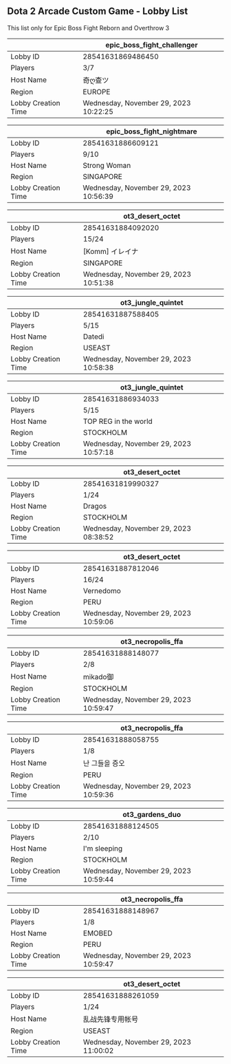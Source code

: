 ## Dota 2 Arcade Custom Game - Lobby List

This list only for Epic Boss Fight Reborn and Overthrow 3

|  | epic_boss_fight_challenger |
| ------ | ------ |
| Lobby ID | 28541631869486450 |
| Players | 3/7 |
| Host Name | 奇ღ查ツ |
| Region | EUROPE |
| Lobby Creation Time | Wednesday, November 29, 2023 10:22:25 |


|  | epic_boss_fight_nightmare |
| ------ | ------ |
| Lobby ID | 28541631886609121 |
| Players | 9/10 |
| Host Name | Strong Woman |
| Region | SINGAPORE |
| Lobby Creation Time | Wednesday, November 29, 2023 10:56:39 |


|  | ot3_desert_octet |
| ------ | ------ |
| Lobby ID | 28541631884092020 |
| Players | 15/24 |
| Host Name | [Komm] イレイナ |
| Region | SINGAPORE |
| Lobby Creation Time | Wednesday, November 29, 2023 10:51:38 |


|  | ot3_jungle_quintet |
| ------ | ------ |
| Lobby ID | 28541631887588405 |
| Players | 5/15 |
| Host Name | Datedi |
| Region | USEAST |
| Lobby Creation Time | Wednesday, November 29, 2023 10:58:38 |


|  | ot3_jungle_quintet |
| ------ | ------ |
| Lobby ID | 28541631886934033 |
| Players | 5/15 |
| Host Name | TOP REG in the world |
| Region | STOCKHOLM |
| Lobby Creation Time | Wednesday, November 29, 2023 10:57:18 |


|  | ot3_desert_octet |
| ------ | ------ |
| Lobby ID | 28541631819990327 |
| Players | 1/24 |
| Host Name | Dragos |
| Region | STOCKHOLM |
| Lobby Creation Time | Wednesday, November 29, 2023 08:38:52 |


|  | ot3_desert_octet |
| ------ | ------ |
| Lobby ID | 28541631887812046 |
| Players | 16/24 |
| Host Name | Vernedomo |
| Region | PERU |
| Lobby Creation Time | Wednesday, November 29, 2023 10:59:06 |


|  | ot3_necropolis_ffa |
| ------ | ------ |
| Lobby ID | 28541631888148077 |
| Players | 2/8 |
| Host Name | mikado御 |
| Region | STOCKHOLM |
| Lobby Creation Time | Wednesday, November 29, 2023 10:59:47 |


|  | ot3_necropolis_ffa |
| ------ | ------ |
| Lobby ID | 28541631888058755 |
| Players | 1/8 |
| Host Name | 난 그들을 증오 |
| Region | PERU |
| Lobby Creation Time | Wednesday, November 29, 2023 10:59:36 |


|  | ot3_gardens_duo |
| ------ | ------ |
| Lobby ID | 28541631888124505 |
| Players | 2/10 |
| Host Name | I'm sleeping |
| Region | STOCKHOLM |
| Lobby Creation Time | Wednesday, November 29, 2023 10:59:44 |


|  | ot3_necropolis_ffa |
| ------ | ------ |
| Lobby ID | 28541631888148967 |
| Players | 1/8 |
| Host Name | EMOBED |
| Region | PERU |
| Lobby Creation Time | Wednesday, November 29, 2023 10:59:47 |


|  | ot3_desert_octet |
| ------ | ------ |
| Lobby ID | 28541631888261059 |
| Players | 1/24 |
| Host Name | 乱战先锋专用帐号 |
| Region | USEAST |
| Lobby Creation Time | Wednesday, November 29, 2023 11:00:02 |


